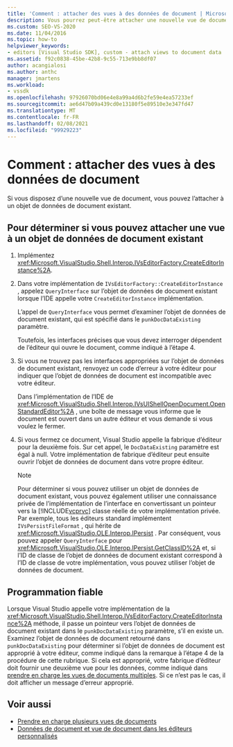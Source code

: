 ```yaml
---
title: 'Comment : attacher des vues à des données de document | Microsoft Docs'
description: Vous pourrez peut-être attacher une nouvelle vue de document à un objet de données de document existant. Utilisez cette procédure pour déterminer si vous pouvez attacher la vue.
ms.custom: SEO-VS-2020
ms.date: 11/04/2016
ms.topic: how-to
helpviewer_keywords:
- editors [Visual Studio SDK], custom - attach views to document data
ms.assetid: f92c0838-45be-42b8-9c55-713e9bb8df07
author: acangialosi
ms.author: anthc
manager: jmartens
ms.workload:
- vssdk
ms.openlocfilehash: 97926070bd06e4e8a99a4d6b2fe59e4ea57233ef
ms.sourcegitcommit: ae6d47b09a439cd0e13180f5e89510e3e347fd47
ms.translationtype: MT
ms.contentlocale: fr-FR
ms.lasthandoff: 02/08/2021
ms.locfileid: "99929223"
---
```

# <a name="how-to-attach-views-to-document-data"></a>Comment : attacher des vues à des données de document
Si vous disposez d’une nouvelle vue de document, vous pouvez l’attacher à un objet de données de document existant.

## <a name="to-determine-if-you-can-attach-a-view-to-an-existing-document-data-object"></a>Pour déterminer si vous pouvez attacher une vue à un objet de données de document existant

1. Implémentez <xref:Microsoft.VisualStudio.Shell.Interop.IVsEditorFactory.CreateEditorInstance%2A>.

2. Dans votre implémentation de `IVsEditorFactory::CreateEditorInstance` , appelez `QueryInterface` sur l’objet de données de document existant lorsque l’IDE appelle votre `CreateEditorInstance` implémentation.

    L’appel de `QueryInterface` vous permet d’examiner l’objet de données de document existant, qui est spécifié dans le `punkDocDataExisting` paramètre.

    Toutefois, les interfaces précises que vous devez interroger dépendent de l’éditeur qui ouvre le document, comme indiqué à l’étape 4.

3. Si vous ne trouvez pas les interfaces appropriées sur l’objet de données de document existant, renvoyez un code d’erreur à votre éditeur pour indiquer que l’objet de données de document est incompatible avec votre éditeur.

    Dans l’implémentation de l’IDE de <xref:Microsoft.VisualStudio.Shell.Interop.IVsUIShellOpenDocument.OpenStandardEditor%2A> , une boîte de message vous informe que le document est ouvert dans un autre éditeur et vous demande si vous voulez le fermer.

4. Si vous fermez ce document, Visual Studio appelle la fabrique d’éditeur pour la deuxième fois. Sur cet appel, le `DocDataExisting` paramètre est égal à null. Votre implémentation de fabrique d’éditeur peut ensuite ouvrir l’objet de données de document dans votre propre éditeur.

   > [!NOTE]
   > Pour déterminer si vous pouvez utiliser un objet de données de document existant, vous pouvez également utiliser une connaissance privée de l’implémentation de l’interface en convertissant un pointeur vers la [!INCLUDE[vcprvc](../code-quality/includes/vcprvc_md.md)] classe réelle de votre implémentation privée. Par exemple, tous les éditeurs standard implémentent `IVsPersistFileFormat` , qui hérite de <xref:Microsoft.VisualStudio.OLE.Interop.IPersist> . Par conséquent, vous pouvez appeler `QueryInterface` pour <xref:Microsoft.VisualStudio.OLE.Interop.IPersist.GetClassID%2A> et, si l’ID de classe de l’objet de données de document existant correspond à l’ID de classe de votre implémentation, vous pouvez utiliser l’objet de données de document.

## <a name="robust-programming"></a>Programmation fiable
 Lorsque Visual Studio appelle votre implémentation de la <xref:Microsoft.VisualStudio.Shell.Interop.IVsEditorFactory.CreateEditorInstance%2A> méthode, il passe un pointeur vers l’objet de données de document existant dans le `punkDocDataExisting` paramètre, s’il en existe un. Examinez l’objet de données de document retourné dans `punkDocDataExisting` pour déterminer si l’objet de données de document est approprié à votre éditeur, comme indiqué dans la remarque à l’étape 4 de la procédure de cette rubrique. Si cela est approprié, votre fabrique d’éditeur doit fournir une deuxième vue pour les données, comme indiqué dans [prendre en charge les vues de documents multiples](../extensibility/supporting-multiple-document-views.md). Si ce n’est pas le cas, il doit afficher un message d’erreur approprié.

## <a name="see-also"></a>Voir aussi
- [Prendre en charge plusieurs vues de documents](../extensibility/supporting-multiple-document-views.md)
- [Données de document et vue de document dans les éditeurs personnalisés](../extensibility/document-data-and-document-view-in-custom-editors.md)
